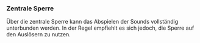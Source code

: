 ﻿### Zentrale Sperre

Über die zentrale Sperre kann das Abspielen der Sounds vollständig unterbunden werden. In der Regel empfiehlt es sich jedoch, die Sperre auf den Auslösern zu nutzen.


